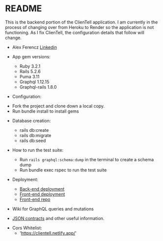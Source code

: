 # README

This is the backend portion of the ClienTell application. I am currently in the process of changing over from Heroku to Render so the application is not functioning. As I fix ClienTell, the configuration details that follow will change.

  - Alex Ferencz [Linkedin](https://www.linkedin.com/in/alex-ferencz/)

* App gem versions:
  - Ruby 3.2.1
  - Rails 5.2.6
  - Puma 3.11
  - Graphql 1.12.15
  - Graphql-rails 1.8.0

* Configuration:
 - Fork the project and clone down a local copy.
 - Run bundle install to install gems

* Database creation:
  - rails db:create
  - rails db:migrate
  - rails db:seed

* How to run the test suite:
  - Run `rails graphql:schema:dump` in the terminal to create a schema dump
  - Run bundle exec rspec to run the test suite

* Deployment:
  - [Back-end deployment](https://date-em-rate-em-be.herokuapp.com/graphql) 
  - [Front-end deployment](https://clientell.netlify.app/)
  - [Front-end repo](https://github.com/Aferencz1987/ClienTell-fe)

* Wiki for GraphQL queries and mutations 
 - [JSON contracts](https://date-em-rate-em.slite.com/) and other useful information.

* Cors Whitelist:
  - 'https://clientell.netlify.app/'
